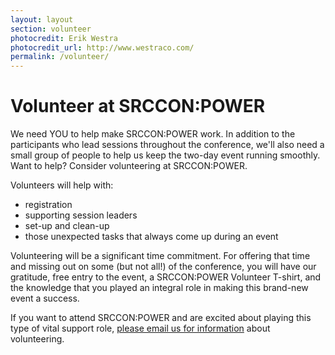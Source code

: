 ```yaml
---
layout: layout
section: volunteer
photocredit: Erik Westra
photocredit_url: http://www.westraco.com/
permalink: /volunteer/
---
```


# Volunteer at SRCCON:POWER

We need YOU to help make SRCCON:POWER work. In addition to the participants who lead sessions throughout the conference, we'll also need a small group of people to help us keep the two-day event running smoothly. Want to help? Consider volunteering at SRCCON:POWER.

Volunteers will help with:

* registration
* supporting session leaders
* set-up and clean-up
* those unexpected tasks that always come up during an event

Volunteering will be a significant time commitment. For offering that time and missing out on some (but not all!) of the conference, you will have our gratitude, free entry to the event, a SRCCON:POWER Volunteer T-shirt, and the knowledge that you played an integral role in making this brand-new event a success.

If you want to attend SRCCON:POWER and are excited about playing this type of vital support role, [please email us for information](mailto:srccon@opennews.org) about volunteering.
